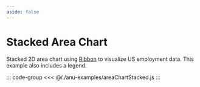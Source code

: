 ```yaml
---
aside: false
---
```

<script setup>
import { areaChartStacked } from '../anu-examples/areaChartStacked.js'
</script>

#  Stacked Area Chart
Stacked 2D area chart using [Ribbon](https://doc.babylonjs.com/features/featuresDeepDive/mesh/creation/param/ribbon/) to visualize US employment data. This example also includes a legend.

<singleView :scene="areaChartStacked" />

::: code-group
<<< @/./anu-examples/areaChartStacked.js 
:::